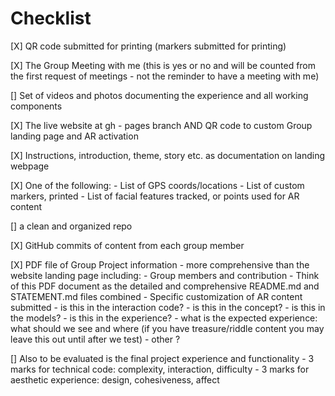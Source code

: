 # Checklist

[X] QR code submitted for printing (markers submitted for printing)
   
[X] The Group Meeting with me (this is yes or no and will be counted from the first request of meetings - not the     reminder to have a meeting with me)

[] Set of videos and photos documenting the experience and all working components

[X] The live website at gh - pages branch AND QR code to custom Group landing page and AR activation
   
[X] Instructions, introduction, theme, story etc. as documentation on landing webpage

[X] One of the following:
      -  List of GPS coords/locations
      -  List of custom markers, printed
      -  List of facial features tracked, or points used for AR content

[] a clean and organized repo

[X] GitHub commits of content from each group member

[X] PDF file of Group Project information - more comprehensive than the website landing page including:
       - Group members and contribution
       - Think of this PDF document as the detailed and comprehensive README.md and STATEMENT.md files combined
       - Specific customization of AR content submitted
           - is this in the interaction code?
           - is this in the concept?
           - is this in the models?
           - is this in the experience?
           - what is the expected experience: what should we see and where (if you have treasure/riddle content you may leave this out until after we test)
           - other ?
           
[] Also to be evaluated is the final project experience and functionality
       - 3 marks for technical code: complexity, interaction, difficulty
       - 3 marks for aesthetic experience: design, cohesiveness, affect
